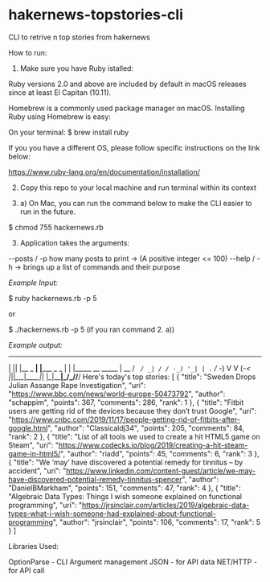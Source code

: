 # hakernews-topstories-cli
CLI to retrive n top stories from hakernews

How to run:

 1. Make sure you have Ruby istalled:

 Ruby versions 2.0 and above are included by default in macOS releases since at least El Capitan (10.11).

  Homebrew is a commonly used package manager on macOS. Installing Ruby using Homebrew is easy:

On your terminal: $ brew install ruby

If you you have a different OS, please follow specific instructions on the link below:

https://www.ruby-lang.org/en/documentation/installation/

2. Copy this repo to your local machine and run terminal within its context

  2. a) On Mac, you can run the command below to make the CLI easier to run in the future.

   $ chmod 755 hackernews.rb

3. Application takes the arguments:

--posts / -p how many posts to print -> (A positive integer <= 100)
--help / -h -> brings up a list of commands and their purpose

*Example Input:*

$ ruby hackernews.rb -p 5

or

$ ./hackernews.rb -p 5 (if you ran command 2. a))

*Example output:*

 _  _         _             _  _
| || |__ _ __| |_____ _ _  | \| |_____ __ _____
| __ / _` / _| / / -_) '_| | .` / -_) V  V (_-<
|_||_\__,_\__|_\_\___|_|   |_|\_\___|\_/\_//__/
Here's today's top stories:
[
  {
    "title": "Sweden Drops Julian Assange Rape Investigation",
    "uri": "https://www.bbc.com/news/world-europe-50473792",
    "author": "schappim",
    "points": 367,
    "comments": 286,
    "rank": 1
  },
  {
    "title": "Fitbit users are getting rid of the devices because they don’t trust Google",
    "uri": "https://www.cnbc.com/2019/11/17/people-getting-rid-of-fitbits-after-google.html",
    "author": "Classicaldj34",
    "points": 205,
    "comments": 84,
    "rank": 2
  },
  {
    "title": "List of all tools we used to create a hit HTML5 game on Steam",
    "uri": "https://www.codecks.io/blog/2019/creating-a-hit-steam-game-in-html5/",
    "author": "riadd",
    "points": 45,
    "comments": 6,
    "rank": 3
  },
  {
    "title": "We ‘may’ have discovered a potential remedy for tinnitus – by accident",
    "uri": "https://www.linkedin.com/content-guest/article/we-may-have-discovered-potential-remedy-tinnitus-spencer",
    "author": "DanielBMarkham",
    "points": 151,
    "comments": 47,
    "rank": 4
  },
  {
    "title": "Algebraic Data Types: Things I wish someone explained on functional programming",
    "uri": "https://jrsinclair.com/articles/2019/algebraic-data-types-what-i-wish-someone-had-explained-about-functional-programming",
    "author": "jrsinclair",
    "points": 106,
    "comments": 17,
    "rank": 5
  }
]

Libraries Used:

OptionParse - CLI Argument management
JSON  - for API data
NET/HTTP - for API call




